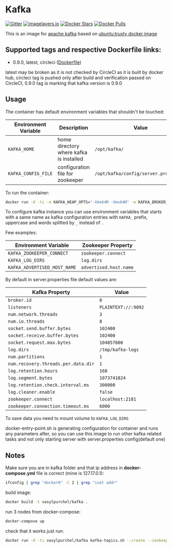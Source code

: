 # Kafka

[![Gitter](https://img.shields.io/gitter/room/vasyl-purchel/kafka.svg)](https://gitter.im/vasyl-purchel/kafka)
[![imagelayers.io](https://badge.imagelayers.io/vasylpurchel/kafka:latest.svg)](https://imagelayers.io/?images=vasylpurchel/kafka:latest)
[![Docker Stars](https://img.shields.io/docker/stars/vasylpurchel/kafka.svg)](https://hub.docker.com/r/vasylpurchel/kafka/)
[![Docker Pulls](https://img.shields.io/docker/pulls/vasylpurchel/kafka.svg)](https://hub.docker.com/r/vasylpurchel/kafka)

This is an image for [apache kafka][1] based on [ubuntu:trusty docker image][2]

## Supported tags and respective Dockerfile links:

 * 0.9.0, latest, circleci ([Dockerfile][3])

latest may be broken as it is not checked by CircleCI as it is built by docker hub,
circleci tag is pushed only after build and verification passed on CircleCI,
0.9.0 tag is marking that kafka version is 0.9.0

## Usage

The container has default environment variables that shouldn't be touched:

| Environment Variable | Description | Value |
| -------------------- | ----------- | ----- |
| ```KAFKA_HOME``` | home directory where kafka is installed | ```/opt/kafka/``` |
| ```KAFKA_CONFIG_FILE``` | configuration file for zookeeper | ```/opt/kafka/config/server.properties``` |

To run the container:

```bash
docker run -d -ti -e KAFKA_HEAP_OPTS="-Xmx64M -Xms64M" -e KAFKA_BROKER_ID=1 -e KAFKA_ZOOKEEPER_CONNECT="172.17.0.1:2181,172.17.0.1:2182,172.17.0.1:2183" -e KAFKA_ADVERTISED_PORT=9092 -e KAFKA_ADVERTISED_HOST_NAME="172.17.0.1" --publish 9092:9092 --name kafka-node-1 -v /data/kafka/node1:/tmp/kafka-logs vasylpurchel/kafka
```

To configure kafka instance you can use environment variables that starts with a same name as kafka configuration entries with ```KAFKA_``` prefix, uppercase and words splitted by ```_``` instead of ```.```

Few examples:

| Environment Variable | Zookeeper Property |
| -------------------- | ------------------ |
| ```KAFKA_ZOOKEEPER_CONNECT``` | ```zookeeper.connect``` |
| ```KAFKA_LOG_DIRS``` | ```log.dirs``` |
| ```KAFKA_ADVERTISED_HOST_NAME``` | ```advertised.host.name``` |

By default in server.properties file default values are:

| Kafka Property | Value |
| -------------- | ----- |
| ```broker.id``` | ```0``` |
| ```listeners``` | ```PLAINTEXT://:9092``` |
| ```num.network.threads``` | ```3``` |
| ```num.io.threads``` | ```8``` |
| ```socket.send.buffer.bytes``` | ```102400``` |
| ```socket.receive.buffer.bytes``` | ```102400``` |
| ```socket.request.max.bytes``` | ```104857600``` |
| ```log.dirs``` | ```/tmp/kafka-logs``` |
| ```num.partitions``` | ```1``` |
| ```num.recovery.threads.per.data.dir``` | ```1``` |
| ```log.retention.hours``` | ```168``` |
| ```log.segment.bytes``` | ```1073741824``` |
| ```log.retention.check.interval.ms``` | ```300000``` |
| ```log.cleaner.enable``` | ```false``` |
| ```zookeeper.connect``` | ```localhost:2181``` |
| ```zookeeper.connection.timeout.ms``` | ```6000``` |

To save data you need to mount volume to ```KAFKA_LOG_DIRS```

docker-entry-point.sh is generating configuration for container and runs any parameters after,
so you can use this image to run other kafka related tasks and not only starting server with server.properties config(default one)

## Notes

Make sure you are in kafka folder and that ip address in **docker-compose.yml** file is correct (mine is 127.17.0.1):

```bash
ifconfig | grep "docker0" -C 2 | grep "inet addr"
```

build image:

```bash
docker build -t vasylpurchel/kafka .
```

run 3 nodes from docker-compose:

```bash
docker-compose up
```

check that it works just run:

```bash
docker run -d -ti vasylpurchel/kafka kafka-topics.sh --create --zookeeper 172.17.0.1:2181,172.17.0.1:2182,172.17.0.1:2183 --replication-factor 2 --partitions 3 --topic test
```

[1]: http://kafka.apache.org/
[2]: https://hub.docker.com/_/ubuntu/
[3]: https://github.com/vasyl-purchel/kafka-docker/blob/master/Dockerfile
